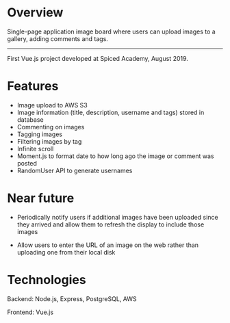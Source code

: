 # Overview

Single-page application image board where users can upload images to a gallery, adding comments and tags.

---

First Vue.js project developed at Spiced Academy, August 2019.

# Features

-   Image upload to AWS S3
-   Image information (title, description, username and tags) stored in database
-   Commenting on images
-   Tagging images
-   Filtering images by tag
-   Infinite scroll
-   Moment.js to format date to how long ago the image or comment was posted
-   RandomUser API to generate usernames

# Near future

-   Periodically notify users if additional images have been uploaded since they arrived and allow them to refresh the display to include those images

-   Allow users to enter the URL of an image on the web rather than uploading one from their local disk

# Technologies

Backend: Node.js, Express, PostgreSQL, AWS

Frontend: Vue.js
